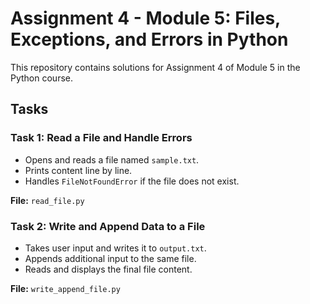 # Assignment 4 - Module 5: Files, Exceptions, and Errors in Python

This repository contains solutions for Assignment 4 of Module 5 in the Python course.

## Tasks

### Task 1: Read a File and Handle Errors
- Opens and reads a file named `sample.txt`.
- Prints content line by line.
- Handles `FileNotFoundError` if the file does not exist.

**File:** `read_file.py`

### Task 2: Write and Append Data to a File
- Takes user input and writes it to `output.txt`.
- Appends additional input to the same file.
- Reads and displays the final file content.

**File:** `write_append_file.py`


